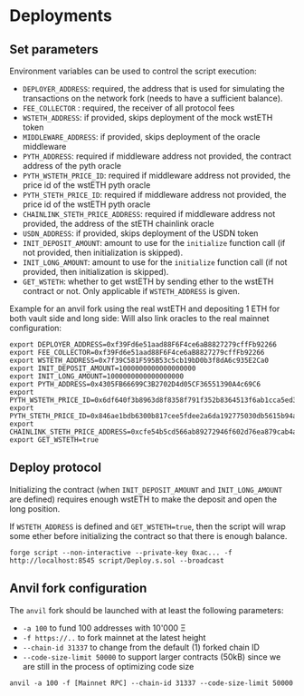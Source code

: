 # Deployments

## Set parameters

Environment variables can be used to control the script execution:

- `DEPLOYER_ADDRESS`: required, the address that is used for simulating the transactions on the network fork (needs to have a sufficient balance).
- `FEE_COLLECTOR` : required, the receiver of all protocol fees
- `WSTETH_ADDRESS`: if provided, skips deployment of the mock wstETH token
- `MIDDLEWARE_ADDRESS`: if provided, skips deployment of the oracle middleware
- `PYTH_ADDRESS`: required if middleware address not provided, the contract address of the pyth oracle
- `PYTH_WSTETH_PRICE_ID`: required if middleware address not provided, the price id of the wstETH pyth oracle
- `PYTH_STETH_PRICE_ID`: required if middleware address not provided, the price id of the wstETH pyth oracle
- `CHAINLINK_STETH_PRICE_ADDRESS`: required if middleware address not provided, the address of the stETH chainlink oracle
- `USDN_ADDRESS`: if provided, skips deployment of the USDN token
- `INIT_DEPOSIT_AMOUNT`: amount to use for the `initialize` function call (if not provided, then initialization is skipped).
- `INIT_LONG_AMOUNT`: amount to use for the `initialize` function call (if not provided, then initialization is skipped).
- `GET_WSTETH`: whether to get wstETH by sending ether to the wstETH contract or not. Only applicable if `WSTETH_ADDRESS` is given.

Example for an anvil fork using the real wstETH and depositing 1 ETH for both vault side and long side:
Will also link oracles to the real mainnet configuration:

```
export DEPLOYER_ADDRESS=0xf39Fd6e51aad88F6F4ce6aB8827279cffFb92266
export FEE_COLLECTOR=0xf39Fd6e51aad88F6F4ce6aB8827279cffFb92266
export WSTETH_ADDRESS=0x7f39C581F595B53c5cb19bD0b3f8dA6c935E2Ca0
export INIT_DEPOSIT_AMOUNT=1000000000000000000
export INIT_LONG_AMOUNT=1000000000000000000
export PYTH_ADDRESS=0x4305FB66699C3B2702D4d05CF36551390A4c69C6
export PYTH_WSTETH_PRICE_ID=0x6df640f3b8963d8f8358f791f352b8364513f6ab1cca5ed3f1f7b5448980e784
export PYTH_STETH_PRICE_ID=0x846ae1bdb6300b817cee5fdee2a6da192775030db5615b94a465f53bd40850b5
export CHAINLINK_STETH_PRICE_ADDRESS=0xcfe54b5cd566ab89272946f602d76ea879cab4a8
export GET_WSTETH=true
```

## Deploy protocol

Initializing the contract (when `INIT_DEPOSIT_AMOUNT` and `INIT_LONG_AMOUNT` are defined) requires enough wstETH to make
the deposit and open the long position.

If `WSTETH_ADDRESS` is defined and `GET_WSTETH=true`, then the script will wrap some ether before initializing the
contract so that there is enough balance.

```
forge script --non-interactive --private-key 0xac... -f http://localhost:8545 script/Deploy.s.sol --broadcast
```

## Anvil fork configuration

The `anvil` fork should be launched with at least the following parameters:

- `-a 100` to fund 100 addresses with 10'000 Ξ
- `-f https://..` to fork mainnet at the latest height
- `--chain-id 31337` to change from the default (1) forked chain ID
- `--code-size-limit 50000` to support larger contracts (50kB) since we are still in the process of optimizing code size

```
anvil -a 100 -f [Mainnet RPC] --chain-id 31337 --code-size-limit 50000
```
